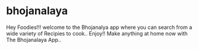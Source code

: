 # bhojanalaya
Hey Foodies!!! welcome to the Bhojanalya app where you can search from a wide variety of Recipies to cook.. Enjoy!! Make anything at home now with The Bhojanalaya App..

